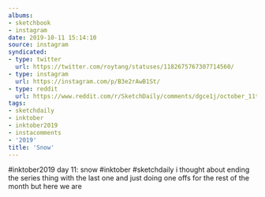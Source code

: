 ```yaml
---
albums:
- sketchbook
- instagram
date: 2019-10-11 15:14:10
source: instagram
syndicated:
- type: twitter
  url: https://twitter.com/roytang/statuses/1182675767307714560/
- type: instagram
  url: https://instagram.com/p/B3e2rAwB1St/
- type: reddit
  url: https://www.reddit.com/r/SketchDaily/comments/dgce1j/october_11th_free_draw_friday/f3bavi7/
tags:
- sketchdaily
- inktober
- inktober2019
- instacomments
- '2019'
title: 'Snow'
---
```


#inktober2019 day 11: snow #inktober #sketchdaily i thought about ending the series thing with the last one and just doing one offs for the rest of the month but here we are